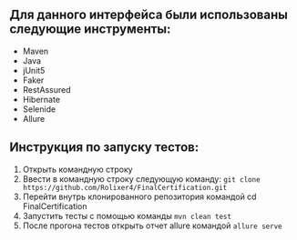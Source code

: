 ## Для данного интерфейса были использованы следующие инструменты:
- Maven
- Java
- jUnit5
- Faker
- RestAssured
- Hibernate
- Selenide
- Allure

## Инструкция по запуску тестов:
1. Открыть командную строку
2. Ввести в командную строку следующую команду:
`git clone https://github.com/Rolixer4/FinalCertification.git`
3. Перейти внутрь клонированного репозитория командой cd FinalCertification
4. Запустить тесты с помощью команды `mvn clean test`
5. После прогона тестов открыть отчет allure командой `allure serve`
